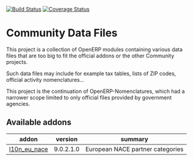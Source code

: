 [![Build Status](https://travis-ci.org/OCA/community-data-files.svg?branch=9.0)](https://travis-ci.org/OCA/community-data-files)
[![Coverage Status](https://coveralls.io/repos/OCA/community-data-files/badge.png?branch=9.0)](https://coveralls.io/r/OCA/community-data-files?branch=9.0)

Community Data Files
====================


This project is a collection of OpenERP modules containing various data files
that are too big to fit the official addons or the other Community projects.

Such data files may include for example tax tables, lists of ZIP codes,
official activity nomenclatures...

This project is the continuation of OpenERP-Nomenclatures, which had a narrower
scope limited to only official files provided by government agencies.

[//]: # (addons)
Available addons
----------------
addon | version | summary
--- | --- | ---
[l10n_eu_nace](l10n_eu_nace/) | 9.0.2.1.0 | European NACE partner categories

[//]: # (end addons)

